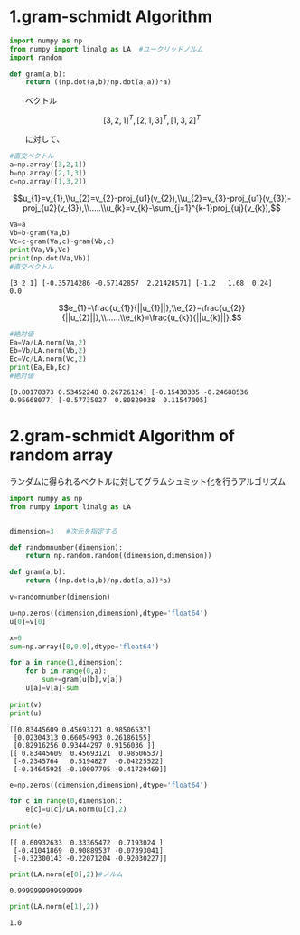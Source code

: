 # 1.gram-schmidt Algorithm


```python
import numpy as np
from numpy import linalg as LA  #ユークリッドノルム
import random
```


```python
def gram(a,b):
    return ((np.dot(a,b)/np.dot(a,a))*a)
```

　　ベクトル
  
$$[3,2,1]^{T},[2,1,3]^{T},[1,3,2]^{T}$$

　　に対して、


```python
#直交ベクトル
a=np.array([3,2,1])
b=np.array([2,1,3])
c=np.array([1,3,2])
```

$$u_{1}=v_{1},\\u_{2}=v_{2}-proj_{u1}(v_{2}),\\u_{2}=v_{3}-proj_{u1}(v_{3})-proj_{u2}(v_{3}),\\.....\\u_{k}=v_{k}-\sum_{j=1}^{k-1}proj_{uj}(v_{k}),$$


```python
Va=a
Vb=b-gram(Va,b)
Vc=c-gram(Va,c)-gram(Vb,c)
print(Va,Vb,Vc)
print(np.dot(Va,Vb))
#直交ベクトル
```

    [3 2 1] [-0.35714286 -0.57142857  2.21428571] [-1.2   1.68  0.24]
    0.0
    

$$e_{1}=\frac{u_{1}}{||u_{1}||},\\e_{2}=\frac{u_{2}}{||u_{2}||},\\......\\e_{k}=\frac{u_{k}}{||u_{k}||},$$


```python
#絶対値
Ea=Va/LA.norm(Va,2)
Eb=Vb/LA.norm(Vb,2)
Ec=Vc/LA.norm(Vc,2)
print(Ea,Eb,Ec)
#絶対値
```

    [0.80178373 0.53452248 0.26726124] [-0.15430335 -0.24688536  0.95668077] [-0.57735027  0.80829038  0.11547005]
    

# 2.gram-schmidt Algorithm of random array

 ランダムに得られるベクトルに対してグラムシュミット化を行うアルゴリズム


```python
import numpy as np
from numpy import linalg as LA


dimension=3   #次元を指定する

def randomnumber(dimension):
    return np.random.random((dimension,dimension))

def gram(a,b):
    return ((np.dot(a,b)/np.dot(a,a))*a)

v=randomnumber(dimension)

u=np.zeros((dimension,dimension),dtype='float64')
u[0]=v[0]

x=0
sum=np.array([0,0,0],dtype='float64')

for a in range(1,dimension):
    for b in range(0,a):
        sum+=gram(u[b],v[a])
    u[a]=v[a]-sum
    
print(v)
print(u)
```

    [[0.83445609 0.45693121 0.98506537]
     [0.02304313 0.66054993 0.26186155]
     [0.82916256 0.93444297 0.9156036 ]]
    [[ 0.83445609  0.45693121  0.98506537]
     [-0.2345764   0.5194827  -0.04225522]
     [-0.14645925 -0.10007795 -0.41729469]]
    


```python
e=np.zeros((dimension,dimension),dtype='float64')

for c in range(0,dimension):
    e[c]=u[c]/LA.norm(u[c],2)
    
print(e)
```

    [[ 0.60932633  0.33365472  0.7193024 ]
     [-0.41041869  0.90889537 -0.07393041]
     [-0.32300143 -0.22071204 -0.92030227]]
    


```python
print(LA.norm(e[0],2))#ノルム
```

    0.9999999999999999
    


```python
print(LA.norm(e[1],2))
```

    1.0
    
